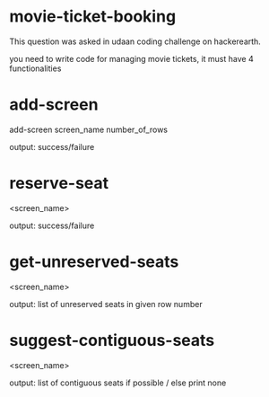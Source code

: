 # movie-ticket-booking
This question was asked in udaan coding challenge on hackerearth.

you need to write code for managing movie tickets, it must have 4 functionalities

# add-screen
 add-screen screen_name number_of_rows <size of each row> <list aisle seats>
  
  output: success/failure
  
# reserve-seat
 <reserve-seat> <screen_name> <row number> <list of seat numbers to be booked in given row>

  output: success/failure
  
# get-unreserved-seats
 <get-unreserved-seats> <screen_name> <row number>
  
  output: list of unreserved seats in given row number
  
# suggest-contiguous-seats
 <suggest-contiguous-seats> <screen_name> <row number>
  
  output: list of contiguous seats if possible / else print none
